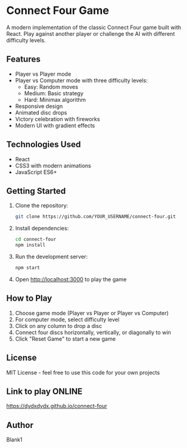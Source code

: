 # Connect Four Game

A modern implementation of the classic Connect Four game built with React. Play against another player or challenge the AI with different difficulty levels.

## Features

- Player vs Player mode
- Player vs Computer mode with three difficulty levels:
  - Easy: Random moves
  - Medium: Basic strategy
  - Hard: Minimax algorithm
- Responsive design
- Animated disc drops
- Victory celebration with fireworks
- Modern UI with gradient effects

## Technologies Used

- React
- CSS3 with modern animations
- JavaScript ES6+

## Getting Started

1. Clone the repository:
   ```bash
   git clone https://github.com/YOUR_USERNAME/connect-four.git
   ```

2. Install dependencies:
   ```bash
   cd connect-four
   npm install
   ```

3. Run the development server:
   ```bash
   npm start
   ```

4. Open [http://localhost:3000](http://localhost:3000) to play the game

## How to Play

1. Choose game mode (Player vs Player or Player vs Computer)
2. For computer mode, select difficulty level
3. Click on any column to drop a disc
4. Connect four discs horizontally, vertically, or diagonally to win
5. Click "Reset Game" to start a new game

## License

MIT License - feel free to use this code for your own projects

## Link to play ONLINE

https://dydxdydx.github.io/connect-four

## Author

Blank1
